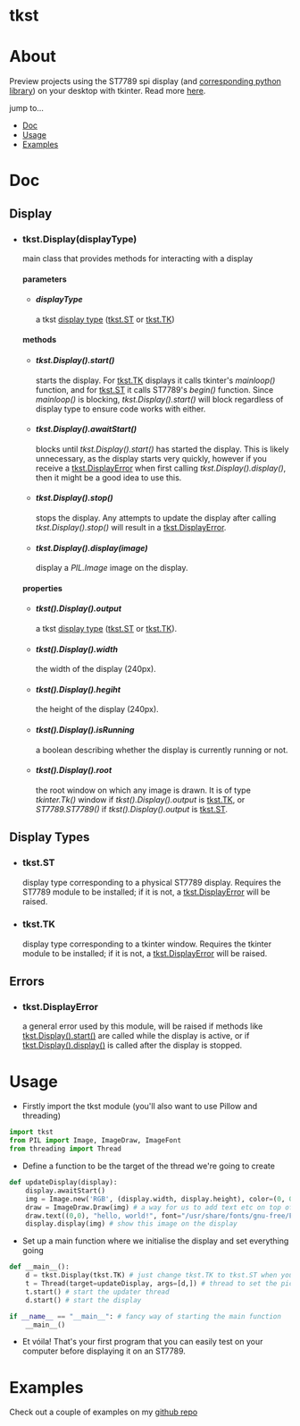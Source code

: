# **tkst**
# About
Preview projects using the ST7789 spi display (and [corresponding python library](https://github.com/pimoroni/st7789-python)) on your desktop with tkinter. Read more [here](https://github.com/mmmsoup/tkst#readme).

jump to...
- [Doc](#Doc)
- [Usage](#Usage)
- [Examples](#Examples)

# Doc
## Display
- ### tkst.Display(displayType)
    main class that provides methods for interacting with a display
    #### parameters
    - #### _displayType_
        a tkst [display type](#Display-Types) ([tkst.ST](#tkst.ST) or [tkst.TK](#tkst.TK))
    #### methods
    - #### _tkst.Display().start()_
        starts the display. For [tkst.TK](#tkst.TK) displays it calls tkinter's _mainloop()_ function, and for [tkst.ST](#tkst.ST) it calls ST7789's _begin()_ function. Since _mainloop()_ is blocking, _tkst.Display().start()_ will block regardless of display type to ensure code works with either.
    - #### _tkst.Display().awaitStart()_
        blocks until _tkst.Display().start()_ has started the display. This is likely unnecessary, as the display starts very quickly, however if you receive a [tkst.DisplayError](#tkst.DisplayError) when first calling _tkst.Display().display()_, then it might be a good idea to use this.
    - #### _tkst.Display().stop()_
        stops the display. Any attempts to update the display after calling _tkst.Display().stop()_ will result in a [tkst.DisplayError](#tkst.DisplayError).
    - #### _tkst.Display().display(image)_
        display a _PIL.Image_ image on the display.
    #### properties
    - #### _tkst().Display().output_
        a tkst [display type](#Display-Types) ([tkst.ST](#tkst.ST) or [tkst.TK](#tkst.TK)).
    - #### _tkst().Display().width_
        the width of the display (240px).
    - #### _tkst().Display().hegiht_
        the height of the display (240px).
    - #### _tkst().Display().isRunning_
        a boolean describing whether the display is currently running or not.
    - #### _tkst().Display().root_
        the root window on which any image is drawn. It is of type _tkinter.Tk()_ window if _tkst().Display().output_ is [tkst.TK](#tkst.TK), or _ST7789.ST7789()_ if _tkst().Display().output_ is [tkst.ST](#tkst.ST).

## Display Types
- ### tkst.ST
    display type corresponding to a physical ST7789 display. Requires the ST7789 module to be installed; if it is not, a [tkst.DisplayError](#tkst.DisplayError) will be raised.

- ### tkst.TK
    display type corresponding to a tkinter window. Requires the tkinter module to be installed; if it is not, a [tkst.DisplayError](#tkst.DisplayError) will be raised.

## Errors
- ### tkst.DisplayError
    a general error used by this module, will be raised if methods like [tkst.Display().start()](#tkst.Display().start()) are called while the display is active, or if [tkst.Display().display()](#tkst.Display().display(image)) is called after the display is stopped.

# Usage
- Firstly import the tkst module (you'll also want to use Pillow and threading)
```python
import tkst
from PIL import Image, ImageDraw, ImageFont
from threading import Thread
```
- Define a function to be the target of the thread we're going to create
```python
def updateDisplay(display):
    display.awaitStart()
    img = Image.new('RGB', (display.width, display.height), color=(0, 0, 0)) # the image we're going to display
    draw = ImageDraw.Draw(img) # a way for us to add text etc on top of the image
    draw.text((0,0), "hello, world!", font="/usr/share/fonts/gnu-free/FreeMono.otf", fill=(255, 255, 255)) # add some sample text to our image
    display.display(img) # show this image on the display
```
- Set up a main function where we initialise the display and set everything going
```python
def __main__():
    d = tkst.Display(tkst.TK) # just change tkst.TK to tkst.ST when you want to display it on the ST7789
    t = Thread(target=updateDisplay, args=[d,]) # thread to set the picture on the display, has to be threaded as tkst.Display().start() is blocking
    t.start() # start the updater thread
    d.start() # start the display

if __name__ == "__main__": # fancy way of starting the main function
    __main__()
```
- Et vóila! That's your first program that you can easily test on your computer before displaying it on an ST7789.

# Examples
Check out a couple of examples on my [github repo](https://github.com/mmmsoup/tkst/tree/master/examples)